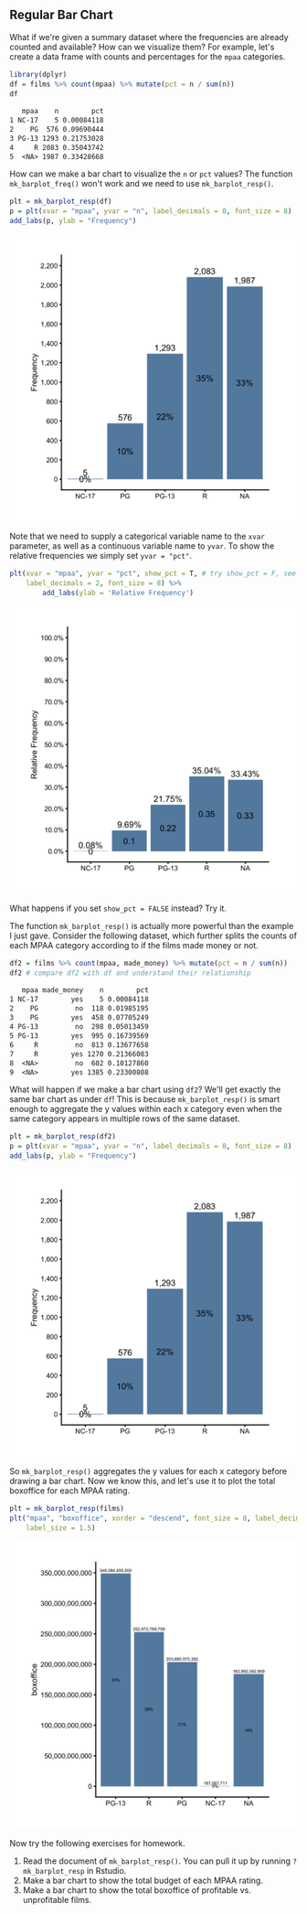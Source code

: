 ## Regular Bar Chart

What if we're given a summary dataset where the frequencies are already counted and available? How can we visualize them? For example, let's create a data frame with counts and percentages for the `mpaa` categories. 


```r
library(dplyr)
df = films %>% count(mpaa) %>% mutate(pct = n / sum(n))
df
```

```
   mpaa    n        pct
1 NC-17    5 0.00084118
2    PG  576 0.09690444
3 PG-13 1293 0.21753028
4     R 2083 0.35043742
5  <NA> 1987 0.33428668
```

How can we make a bar chart to visualize the `n` or `pct` values? The function `mk_barplot_freq()` won't work and we need to use `mk_barplot_resp()`. 


```r
plt = mk_barplot_resp(df)
p = plt(xvar = "mpaa", yvar = "n", label_decimals = 0, font_size = 8)
add_labs(p, ylab = "Frequency")
```

![](images/barplot_resp_mpaa_cnt-1.png)

Note that we need to supply a categorical variable name to the `xvar` parameter, 
as well as a continuous variable name to `yvar`. To show the relative frequencies we simply set `yvar = "pct"`.


```r
plt(xvar = "mpaa", yvar = "pct", show_pct = T, # try show_pct = F, see what happens
    label_decimals = 2, font_size = 8) %>% 
        add_labs(ylab = 'Relative Frequency')
```

![](images/barplot_resp_mpaa_pct-1.png)

What happens if you set `show_pct = FALSE` instead? Try it.

The function `mk_barplot_resp()` is actually more powerful than the example I just gave. Consider the following dataset, which further splits the counts of each MPAA category according to if the films made money or not. 


```r
df2 = films %>% count(mpaa, made_money) %>% mutate(pct = n / sum(n))
df2 # compare df2 with df and understand their relationship
```

```
   mpaa made_money    n        pct
1 NC-17        yes    5 0.00084118
2    PG         no  118 0.01985195
3    PG        yes  458 0.07705249
4 PG-13         no  298 0.05013459
5 PG-13        yes  995 0.16739569
6     R         no  813 0.13677658
7     R        yes 1270 0.21366083
8  <NA>         no  602 0.10127860
9  <NA>        yes 1385 0.23300808
```

What will happen if we make a bar chart using `df2`? We'll get exactly the same bar chart as under `df`! This is because `mk_barplot_resp()` is smart enough to aggregate the y values within each x category even when the same category appears in multiple rows of the same dataset.


```r
plt = mk_barplot_resp(df2)
p = plt(xvar = "mpaa", yvar = "n", label_decimals = 0, font_size = 8) 
add_labs(p, ylab = "Frequency")
```

![](images/barplot_resp_mpaa_cnt_p2-1.png)

So `mk_barplot_resp()` aggregates the y values for each x category before drawing a bar chart. Now we know this, and let's use it to plot the total boxoffice for each MPAA rating.


```r
plt = mk_barplot_resp(films)
plt("mpaa", "boxoffice", xorder = "descend", font_size = 8, label_decimals = 0,
    label_size = 1.5)
```

![](images/barplot_mpaa_vs_bo-1.png)

Now try the following exercises for homework.

1. Read the document of `mk_barplot_resp()`. You can pull it up by running `?mk_barplot_resp` in Rstudio. 
2. Make a bar chart to show the total budget of each MPAA rating.
3. Make a bar chart to show the total boxoffice of profitable vs. unprofitable
films. 

